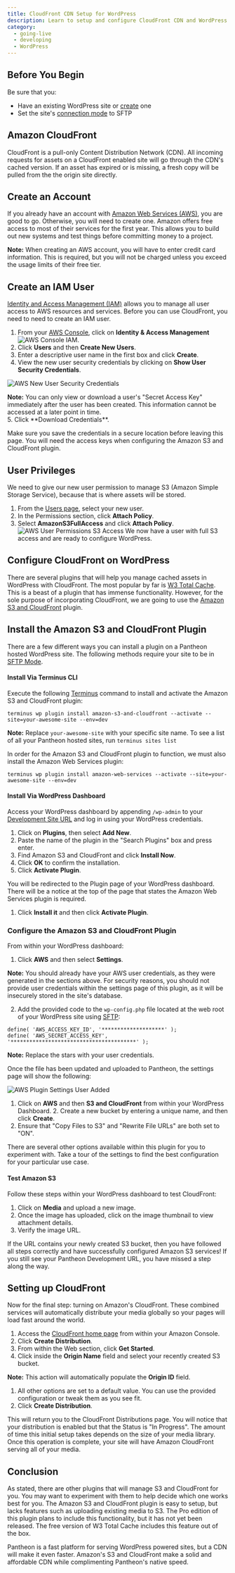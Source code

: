 ```yaml
---
title: CloudFront CDN Setup for WordPress
description: Learn to setup and configure CloudFront CDN and WordPress on Pantheon
category:
  - going-live
  - developing
  - WordPress
---
```

## Before You Begin

Be sure that you:

- Have an existing WordPress site or [create](/docs/articles/wordpress/starting-wordpress-site/) one
- Set the site's [connection mode](/docs/articles/sites/code/developing-directly-with-sftp-mode/#sftp-mode) to SFTP

## Amazon CloudFront

CloudFront is a pull-only Content Distribution Network (CDN). All incoming requests for assets on a CloudFront enabled site will go through the CDN's cached version. If an asset has expired or is missing, a fresh copy will be pulled from the the origin site directly.

## Create an Account
If you already have an account with [Amazon Web Services (AWS)](http://aws.amazon.com/free/), you are good to go. Otherwise, you will need to create one. Amazon offers free access to most of their services for the first year. This allows you to build out new systems and test things before committing money to a project.

<div class="alert alert-info" role="alert"> <strong> Note:</strong> When creating an AWS account, you will have to enter credit card information. This is required, but you will not be charged unless you exceed the usage limits of their free tier.</div>

## Create an IAM User
[Identity and Access Management (IAM)](http://aws.amazon.com/iam/) allows you to manage all user access to AWS resources and services. Before you can use CloudFront, you need to need to create an IAM user.

1. From your [AWS Console](https://console.aws.amazon.com), click on **Identity & Access Management**
 ![AWS Console IAM](/source/docs/assets/images/aws-console-iam.png).
2. Click **Users** and then **Create New Users**.
3. Enter a descriptive user name in the first box and click **Create**.
4. View the new user security credentials by clicking on **Show User Security Credentials**.

 ![AWS New User Security Credentials](/source/docs/assets/images/aws-user-show-credentials.png)
 <div class="alert alert-info" role="alert"> <strong>Note:</strong> You can only view or download a user's "Secret Access Key" immediately after the user has been created. This information cannot be accessed at a later point in time.</div>
 5. Click **Download Credentials**.

Make sure you save the credentials in a secure location before leaving this page. You will need the access keys when configuring the Amazon S3 and CloudFront plugin.

## User Privileges
We need to give our new user permission to manage S3 (Amazon Simple Storage Service), because that is where assets will be stored.

1. From the [Users page](https://console.aws.amazon.com/iam/home#users), select your new user.
1. In the Permissions section, click **Attach Policy**.
1. Select **AmazonS3FullAccess** and click **Attach Policy**.
 ![AWS User Permissions S3 Access](/source/docs/assets/images/aws-add-s3fullaccess.png)
We now have a user with full S3 access and are ready to configure WordPress.

## Configure CloudFront on WordPress
There are several plugins that will help you manage cached assets in WordPress with CloudFront. The most popular by far is [W3 Total Cache](https://wordpress.org/plugins/w3-total-cache/). This is a beast of a plugin that has immense functionality. However, for the sole purpose of incorporating CloudFront, we are going to use the [Amazon S3 and CloudFront](https://wordpress.org/plugins/amazon-s3-and-cloudfront/) plugin.

## Install the Amazon S3 and CloudFront Plugin

There are a few different ways you can install a plugin on a Pantheon hosted WordPress site. The following methods require your site to be in [SFTP Mode](/docs/articles/sites/code/developing-directly-with-sftp-mode/#sftp-mod).

#### Install Via Terminus CLI

Execute the following [Terminus](https://github.com/pantheon-systems/cli) command to install and activate the Amazon S3 and CloudFront plugin:

```
terminus wp plugin install amazon-s3-and-cloudfront --activate --site=your-awesome-site --env=dev
```

<div class="alert alert-info" role="alert"> <strong>Note:</strong> Replace <code>your-awesome-site</code> with your specific site name. To see a list of all your Pantheon hosted sites, run <code>terminus sites list</code> </div>

In order for the Amazon S3 and CloudFront plugin to function, we must also install the Amazon Web Services plugin:

```
terminus wp plugin install amazon-web-services --activate --site=your-awesome-site --env=dev
```


#### Install Via WordPress Dashboard

Access your WordPress dashboard by appending `/wp-admin` to your [Development Site URL](/docs/articles/sites/create/#visit-the-dev-installation) and log in using your WordPress credentials.

1. Click on **Plugins**, then select **Add New**.
1. Paste the name of the plugin in the "Search Plugins" box and press enter.
1. Find Amazon S3 and CloudFront and click **Install Now**.
1. Click **OK** to confirm the installation.
1. Click **Activate Plugin**.

 You will be redirected to the Plugin page of your WordPress dashboard. There will be a notice at the top of the page that states the Amazon Web Services plugin is required.

1. Click **Install it** and then click **Activate Plugin**.

### Configure the Amazon S3 and CloudFront Plugin

From within your WordPress dashboard:

1. Click **AWS** and then select **Settings**.

  <div class="alert alert-info" role="alert"> <strong>Note:</strong> You should already have your AWS user credentials, as they were generated in the sections above. For security reasons, you should not provide user credentials within the settings page of this plugin, as it will be insecurely stored in the site's database.</div>

2. Add the provided code to the `wp-config.php` file located at the web root of your WordPress site using [SFTP](/docs/articles/sites/code/developing-directly-with-sftp-mode/):

  ```
  define( 'AWS_ACCESS_KEY_ID', '********************' );
  define( 'AWS_SECRET_ACCESS_KEY', '****************************************' );
  ```
  <div class="alert alert-info" role="alert"> <strong>Note:</strong> Replace the stars with your user credentials.</div>

  Once the file has been updated and uploaded to Pantheon, the settings page will show the following:

  ![AWS Plugin Settings User Added](/source/docs/assets/images/aws-plugin-add-user.png)
1. Click on **AWS** and then **S3 and CloudFront** from within your WordPress Dashboard.    2. Create a new bucket by entering a unique name, and then click **Create**.  
3. Ensure that "Copy Files to S3" and "Rewrite File URLs" are both set to "ON".  

There are several other options available within this plugin for you to experiment with. Take a tour of the settings to find the best configuration for your particular use case.

#### Test Amazon S3

Follow these steps within your WordPress dashboard to test CloudFront:

1. Click on **Media** and upload a new image.
1. Once the image has uploaded, click on the image thumbnail to view attachment details.
1. Verify the image URL.

If the URL contains your newly created S3 bucket, then you have followed all steps correctly and have successfully configured Amazon S3 services! If you still see your Pantheon Development URL, you have missed a step along the way.

## Setting up CloudFront

Now for the final step: turning on Amazon's CloudFront. These combined services will automatically distribute your media globally so your pages will load fast around the world.

1. Access the [CloudFront home page](https://console.aws.amazon.com/cloudfront/home) from within your Amazon Console.
1. Click **Create Distribution**.
1. From within the Web section, click **Get Started**.
1. Click inside the **Origin Name** field and select your recently created S3 bucket.

<div class="alert alert-info" role="alert"> <strong>Note:</strong> This action will automatically populate the <strong>Origin ID</strong> field.</div>

1. All other options are set to a default value. You can use the provided configuration or tweak them as you see fit.  
1. Click **Create Distribution**.

This will return you to the CloudFront Distributions page. You will notice that your distribution is enabled but that the Status is "In Progress". The amount of time this initial setup takes depends on the size of your media library. Once this operation is complete, your site will have Amazon CloudFront serving all of your media.


## Conclusion
As stated, there are other plugins that will manage S3 and CloudFront for you. You may want to experiment with them to help decide which one works best for you. The Amazon S3 and CloudFront plugin is easy to setup, but lacks features such as uploading existing media to S3. The Pro edition of this plugin plans to include this functionality, but it has not yet been released. The free version of W3 Total Cache includes this feature out of the box.

Pantheon is a fast platform for serving WordPress powered sites, but a CDN will make it even faster. Amazon's S3 and CloudFront make a solid and affordable CDN while complimenting Pantheon's native speed.
